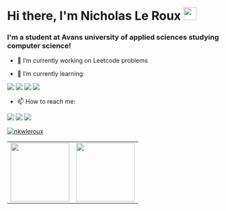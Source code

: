 #  Hi there, I'm Nicholas Le Roux <img width="30" src="https://camo.githubusercontent.com/e8e7b06ecf583bc040eb60e44eb5b8e0ecc5421320a92929ce21522dbc34c891/68747470733a2f2f6d656469612e67697068792e636f6d2f6d656469612f6876524a434c467a6361737252346961377a2f67697068792e676966">

### I'm a student at Avans university of applied sciences studying computer science!

- 🔭 I’m currently working on Leetcode problems

- 🌱 I’m currently learning:

![](https://img.shields.io/badge/-Docker-000?&logo=Docker)
![](https://img.shields.io/badge/-Azure-000?&logo=AzureDevOps&logoColor=0078D7)
![](https://img.shields.io/badge/-AWS-000?&logo=AmazonAws&logoColor=white)
![](https://img.shields.io/badge/-Swift-000?&logo=Swift)

- 📫 How to reach me:

[![](https://img.shields.io/badge/-GitHub-000?&logo=GitHub)](https://github.com/nkwleroux)
[![](https://img.shields.io/badge/-LinkedIn-0A66C2?&logo=LinkedIn)](https://www.linkedin.com/in/nicholas-lr/)
[![](https://img.shields.io/badge/-Gmail-FFF?&logo=Gmail)](wmailnkwlr01@gmail.com)

<p align="left"> <a href="https://github.com/ryo-ma/github-profile-trophy"><img src="https://github-profile-trophy.vercel.app/?username=nkwleroux" alt="nkwleroux" /></a> </p>

<table>
  <tr>
    <td> <img height="137px" src="https://github-readme-stats.vercel.app/api?username=nkwleroux&hide_title=true&hide_border=true&show_icons=true&include_all_commits=true&count_private=true&line_height=21&text_color=000&icon_color=000&bg_color=0&theme=graywhite"/>  
    </td>
    <td> <img height="137px" src="https://github-readme-stats.vercel.app/api/top-langs/?username=nkwleroux&hide=html&hide_title=true&hide_border=true&layout=compact&langs_count=6&text_color=000&icon_color=fff&bg_color=0&theme=graywhite" />
    </td>
  </tr>
</table>
